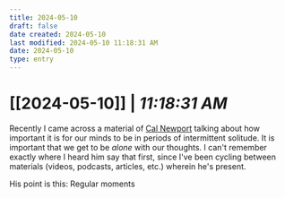 ```yaml
---
title: 2024-05-10
draft: false
date created: 2024-05-10
last modified: 2024-05-10 11:18:31 AM
date: 2024-05-10
type: entry
---
```


# **[[2024-05-10]]** | *11:18:31 AM*

Recently I came across a material of [Cal Newport](https://calnewport.com/) talking about how important it is for our minds to be in periods of intermittent solitude. It is important that we get to be *alone* with our thoughts. I can't remember exactly where I heard him say that first, since I've been cycling between materials (videos, podcasts, articles, etc.) wherein he's present.

His point is this: Regular moments